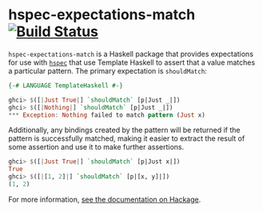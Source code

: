 # hspec-expectations-match [![Build Status](https://travis-ci.org/cjdev/hspec-expectations-match.svg?branch=master)](https://travis-ci.org/cjdev/hspec-expectations-match)

`hspec-expectations-match` is a Haskell package that provides expectations for use with [`hspec`][hspec] that use Template Haskell to assert that a value matches a particular pattern. The primary expectation is `shouldMatch`:

```haskell
{-# LANGUAGE TemplateHaskell #-}

ghci> $([|Just True|] `shouldMatch` [p|Just _|])
ghci> $([|Nothing|] `shouldMatch` [p|Just _|])
*** Exception: Nothing failed to match pattern (Just x)
```

Additionally, any bindings created by the pattern will be returned if the pattern is successfully matched, making it easier to extract the result of some assertion and use it to make further assertions.

```haskell
ghci> $([|Just True|] `shouldMatch` [p|Just x|])
True
ghci> $([|[1, 2]|] `shouldMatch` [p|[x, y]|])
(1, 2)
```

For more information, [see the documentation on Hackage][hspec-expectations-match].

[hspec]: https://hackage.haskell.org/package/hspec
[hspec-expectations-match]: https://hackage.haskell.org/package/hspec-expectations-match
